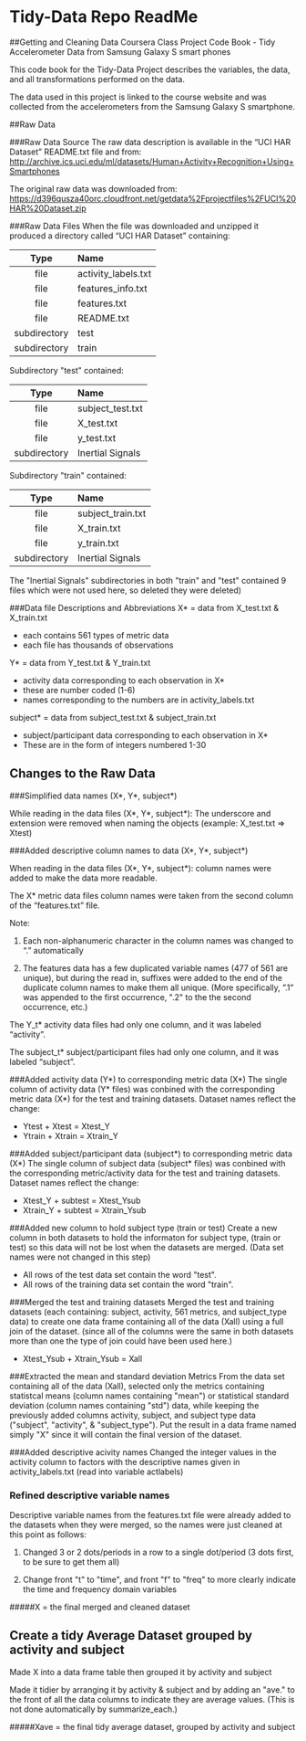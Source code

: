 # Tidy-Data Repo ReadMe

##Getting and Cleaning Data Coursera Class Project Code Book - Tidy Accelerometer Data from Samsung Galaxy S smart phones

This code book for the Tidy-Data Project describes the variables, the data, and all transformations performed on the data.

The data used in this project is linked to the course website and was collected from the accelerometers from the Samsung Galaxy S smartphone. 

##Raw Data

###Raw Data Source
The raw data description is available in the “UCI HAR Dataset” README.txt file and from:
http://archive.ics.uci.edu/ml/datasets/Human+Activity+Recognition+Using+Smartphones

The original raw data was downloaded from:
https://d396qusza40orc.cloudfront.net/getdata%2Fprojectfiles%2FUCI%20HAR%20Dataset.zip

###Raw Data Files
When the file was downloaded and unzipped it produced a directory called “UCI HAR Dataset” containing:


|Type        | Name                |
|:------------:|:---------------------|
|file        | activity_labels.txt |
|file        | features_info.txt   |
|file        | features.txt        |
|file        | README.txt          |
|subdirectory| test                |
|subdirectory| train               |

Subdirectory "test" contained:

|Type        | Name
|:------------:|:---------------------
|file        | subject_test.txt
|file        | X_test.txt
|file        | y_test.txt
|subdirectory| Inertial Signals

Subdirectory "train" contained:

Type        | Name
:------------:|:---------------------
file        | subject_train.txt
file        | X_train.txt
file        | y_train.txt
subdirectory| Inertial Signals

The "Inertial Signals" subdirectories in both "train" and "test" contained 9 files which were not used here, so deleted they were deleted)

###Data file Descriptions and Abbreviations
X* = data from X_test.txt & X_train.txt

- each contains 561 types of metric data
- each file has thousands of observations

Y* = data from Y_test.txt & Y_train.txt

- activity data corresponding to each observation in X*
- these are number coded (1-6)
- names corresponding to the numbers are in activity_labels.txt

subject* = data from subject_test.txt & subject_train.txt

- subject/participant data corresponding to each observation in X*
- These are in the form of integers numbered 1-30

## Changes to the Raw Data

###Simplified data names (X\*, Y\*, subject\*)

While reading in the data files (X\*, Y\*, subject\*): The underscore and extension were removed when naming the objects (example: X_test.txt => Xtest)

###Added descriptive column names to data (X\*, Y\*, subject\*)

When reading in the data files (X\*, Y\*, subject\*):
column names were added to make the data more readable. 

The X* metric data files column names were taken from the second column of the “features.txt” file.  

Note:

1. Each non-alphanumeric character in the column names was changed to “.” automatically

2. The features data has a few duplicated variable names (477 of 561 are unique), but during the read in, suffixes were added to the end of the duplicate column names to make them all unique. (More specifically, ”.1” was appended to the first occurrence, ".2" to the the second occurrence, etc.)

The Y_t* activity data files had only one column, and it was labeled “activity”.

The subject_t* subject/participant files had only one column, and it was labeled “subject”.

###Added activity data (Y\*) to corresponding metric data (X\*)
The single column of activity data (Y* files) was conbined with the corresponding metric data (X*) for the test and training datasets. Dataset names reflect the change:   

- Ytest + Xtest = Xtest_Y 
- Ytrain + Xtrain = Xtrain_Y

###Added subject/participant data (subject\*) to corresponding metric data (X\*)
The single column of subject data (subject* files) was conbined with the corresponding metric/activity data for the test and training datasets. Dataset names reflect the change:

- Xtest_Y + subtest = Xtest_Ysub
- Xtrain_Y + subtest = Xtrain_Ysub

###Added new column to hold subject type (train or test)
Create a new column in both datasets to hold the informaton for subject type, (train or test) so this data will not be lost when the datasets are merged. (Data set names were not changed in this step)

- All rows of the test data set contain the word "test".
- All rows of the training data set contain the word "train".

###Merged the test and training datasets
Merged the test and training datasets (each containing: subject, activity, 561 metrics, and subject_type data) to create one data frame containing all of the data (Xall) using a full join of the dataset. (since all of the columns were the same in both datasets more than one the type of join could have been used here.)

- Xtest_Ysub + Xtrain_Ysub = Xall

###Extracted the mean and standard deviation Metrics
From the data set containing all of the data (Xall), selected only the metrics containing statistcal means (column names containing "mean") or statistical standard deviation  (column names containing "std") data, while keeping the previously added columns activity, subject, and subject type data ("subject", "activity", & "subject_type"). Put the result in a data frame named simply "X" since it will contain the final version of the dataset.

###Added descriptive acivity names
Changed the integer values in the activity column to factors with the descriptive names given in activity_labels.txt (read into variable actlabels)

### Refined descriptive variable names
Descriptive variable names from the features.txt file were already added to the datasets when they were merged, so the names were just cleaned at this point as follows:

1. Changed 3 or 2 dots/periods in a row to a single dot/period (3 dots first, to be sure to get them all)

2. Change front "t" to "time", and front "f" to "freq" to more clearly indicate the time and frequency domain variables

#####X = the final merged and cleaned dataset


## Create a tidy Average Dataset grouped by activity and subject
Made X into a data frame table then grouped it by activity and subject

Made it tidier by arranging it by activity & subject and by adding an "ave." to the front of all the data columns to indicate they are average values. (This is not done automatically by summarize_each.)

#####Xave = the final tidy average dataset, grouped by activity and subject
